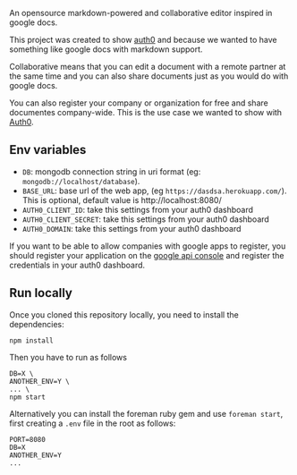 An opensource markdown-powered and collaborative editor inspired in google docs.

This project was created to show [auth0](http://auth0.com) and because we wanted to have something like google docs with markdown support.

Collaborative means that you can edit a document with a remote partner at the same time and you can also share documents just as you would do with google docs.

You can also register your company or organization for free and share documentes company-wide. This is the use case we wanted to show with [Auth0](http://auth0.com).

## Env variables

-  ```DB```: mongodb connection string in uri format (eg: ```mongodb://localhost/database```).
-  ```BASE_URL```: base url of the web app, (eg ```https://dasdsa.herokuapp.com/```). This is optional, default value is http://localhost:8080/
-  ```AUTH0_CLIENT_ID```: take this settings from your auth0 dashboard
-  ```AUTH0_CLIENT_SECRET```: take this settings from your auth0 dashboard
-  ```AUTH0_DOMAIN```: take this settings from your auth0 dashboard

If you want to be able to allow companies with google apps to register, you should register your application on the [google api console](https://code.google.com/apis/console/b/0/) and register the credentials in your auth0 dashboard.

## Run locally

Once you cloned this repository locally, you need to install the dependencies:

	npm install

Then you have to run as follows

~~~
DB=X \
ANOTHER_ENV=Y \
... \
npm start
~~~

Alternatively you can install the foreman ruby gem and use ```foreman start```, first creating a ```.env``` file in the root as follows:

~~~
PORT=8080
DB=X
ANOTHER_ENV=Y
...
~~~